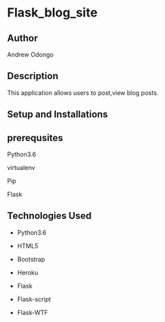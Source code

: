 # Flask_blog_site

## Author
Andrew Odongo

## Description
This application allows users to post,view blog posts.

## Setup and Installations

## prerequsites
Python3.6

virtualenv

Pip

Flask

## Technologies Used
- Python3.6

- HTML5

- Bootstrap 

- Heroku

- Flask

- Flask-script

- Flask-WTF
